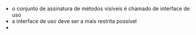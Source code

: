 * o conjunto de assinatura de métodos visíveis é chamado de interface de uso
* a interface de uso deve ser a mais restrita possível
* 
